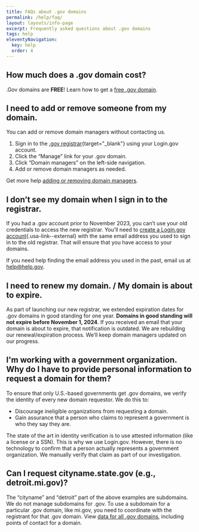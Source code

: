 ```yaml
---
title: FAQs about .gov domains
permalink: /help/faq/
layout: layouts/info-page
excerpt: Frequently asked questions about .gov domains 
tags: help
eleventyNavigation:
  key: help
  order: 4 
---
```


## How much does a .gov domain cost? 
.Gov domains are **FREE**! Learn how to get a [free .gov domain](https://get.gov/domains/before/).

<p class="border-bottom": 1px solid> </p>

## I need to add or remove someone from my domain.
You can add or remove domain managers without contacting us. 

1. Sign in to the [.gov registrar](https://manage.get.gov){target="_blank"} using your Login.gov account.
2. Click the “Manage” link for your .gov domain.
3. Click “Domain managers” on the left-side navigation.
4. Add or remove domain managers as needed. 

Get more help [adding or removing domain managers](https://get.gov/help/domain-management/#add-a-domain-manager-to-your-.gov-domain).

<p class="border-bottom": 1px solid> </p>

## I don’t see my domain when I sign in to the registrar.
If you had a .gov account prior to November 2023, you can’t use your old credentials to access the new registrar. You’ll need to [create a Login.gov account](https://login.gov/help/get-started/create-your-account/){.usa-link--external} with the same email address you used to sign in to the old registrar. That will ensure that you have access to your domains.

If you need help finding the email address you used in the past, email us at help@help.gov.

<p class="border-bottom": 1px solid> </p>

## I need to renew my domain. / My domain is about to expire.
As part of launching our new registrar, we extended expiration dates for .gov domains in good standing for one year. **Domains in good standing will not expire before November 1, 2024**. If you received an email that your domain is about to expire, that notification is outdated. We are rebuilding our renewal/expiration process. We’ll keep domain managers updated on our progress.

<p class="border-bottom": 1px solid> </p>

## I'm working with a government organization. Why do I have to provide personal information to request a domain for them?
To ensure that only U.S.-based governments get .gov domains, we verify the identity of every new domain requestor. We do this to:
- Discourage ineligible organizations from requesting a domain.
- Gain assurance that a person who claims to represent a government is who they say they are.

The state of the art in identity verification is to use attested information (like a license or a SSN). This is why we use Login.gov. However, there is no technology to confirm that a person actually represents a government organization. We manually verify that claim as part of our investigation. 

<p class="border-bottom": 1px solid> </p>

## Can I request cityname.state.gov (e.g., detroit.mi.gov)?
The “cityname” and “detroit” part of the above examples are subdomains. We do not manage subdomains for .gov. To use a subdomain for a particular .gov domain, like mi.gov, you need to coordinate with the registrant for that .gov domain. View [data for all .gov domains](https://get.gov/about/data/), including points of contact for a domain.
